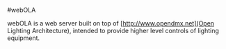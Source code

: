 #webOLA

webOLA is a web server built on top of [http://www.opendmx.net](Open Lighting Architecture), intended to provide higher level controls of lighting equipment. 